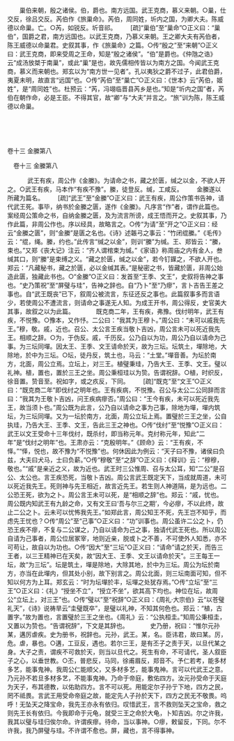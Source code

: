<!-- { "loadSidebar": true } -->
　　巢伯来朝，殷之诸侯。伯，爵也。南方远国。武王克商，慕义来朝。○巢，仕交反，徐吕交反。芮伯作《旅巢命》。芮伯，周同姓，圻内之国，为卿大夫。陈威德以命巢。亡。○芮，如锐反。圻音祁。 
　　[疏]“巢伯”至“巢命”○正义曰：“巢伯”，国爵之君，南方远国也。以武王克商，乃慕义来朝。王之卿大夫有芮伯者，陈王威德以命巢君。史叙其事，作《旅巢命》之篇。○传“殷之”至“来朝”○正义曰：武王克商，即来受周之王命，知是“殷之诸侯”。“伯”是爵也。《仲虺之诰》云“成汤放桀于南巢”，或此“巢”是也，故先儒相传皆以为南方之国。今闻武王克商，慕义而来朝也。郑玄以为“南方世一见者”。孔以夷狄之爵不过子，此君伯爵，夷夏未明，故直言“远国”也。○传“芮伯”至“巢亡”○正义曰：《世本》云“芮伯，姬姓”，是“周同姓”也。杜预云：“芮，冯翊临晋县芮乡是也。”知是“圻内之国”者，芮伯在朝作命，必是王臣。不得其官，故“卿”与“大夫”并言之。“旅”训为陈，陈王威德以命巢。 

　
  



 
　 




卷十三 金縢第八 

　卷十三 金縢第八 　 


　
　　武王有疾，周公作《金縢》。为请命之书，藏之於匮，缄之以金，不欲人开之。○武王有疾，马本作“有疾不豫”。縢，徒登反。缄，工咸反。 
　　金縢遂以所藏为篇名。 
　　[疏]“武王”至“金縢”○正义曰：武王有疾，周公作策书告神，请代武王死。事毕，纳书於金縢之匮，遂作《金縢》。凡序言“作”者，谓作此篇也。案经周公策命之书，自纳金縢之匮，及为流言所谤，成王悟而开之。史叙其事，乃作此篇，非周公作也。序以经具，故略言之。○传“为请”至“开之”○正义曰：经云“金縢之匮”，则“金縢”是匮之名也。《诗》述韔弓之事云：“竹闭绲縢。”《毛传》云：“绲，绳。縢，约也。”此传言“缄之以金”，则训“縢”为缄。王、郑皆云：“縢，束也。”又郑《丧大记》注云：“齐人谓棺束为缄。”《家语》称周庙之内有金人，叁缄其口，则“縢”是束缚之义。“藏之於匮，缄之以金”，若今钉鐷之，不欲人开也。郑云：“凡藏秘书，藏之於匮，必以金缄其表。”是秘密之书，皆藏於匮，非周公始造此匮，独藏此书也。○“金縢”○正义曰：发首至“王季、文王”，史叙将告神之事也。“史乃策祝”至“屏璧与珪”，告神之辞也。自“乃卜”至“乃瘳”，言卜吉告王差之事也。自“武王既丧”已下，叙周公被流言，东征还反之事也。此篇叙事多而言语少，若使周公不遭流言，则请命之事遂无人知。为成王开书，周公得反，史官美大其事，故叙之以为此篇。
　
　　既克商二年，王有疾，弗豫。伐纣明年，武王有疾，不悦豫。○豫本，又作忬。二公曰：“我其为王穆卜。”周公曰：“未可以戚我先王。”穆，敬。戚，近也。召公、太公言王疾当敬卜吉凶，周公言未可以死近我先王。相顺之辞。○为，于伪反。戚，千历反。公乃自以为功，周公乃自以请命为己事。为三坛同墠。因太王、王季、文王请命於天，故为三坛。坛筑土，墠除地，大除地，於中为三坛。○坛，徒丹反，筑土也，马云：“土堂。”墠音善。为坛於南方，北面，周公立焉。立坛上，对三王。植璧秉珪，乃告大王、王季、文王。璧以礼神。植，置也，置於三王之坐。周公秉桓珪以为贽。告谓祝辞。○植，时织反，徐音置。贽音至。祝如字，或之疚反，下同。 
　　[疏]“既克”至“文王”○正义曰：“既克商二年”即伐纣之明年也。王有疾病，不悦豫。召公与太公二公同辞而言曰：“我其为王敬卜吉凶，问王疾病瘳否。”周公曰：“王今有疾，未可以死近我先王，故当须卜也。”周公既为此言，公乃自以请命之事为己事，除地为墠，墠内筑坛，为三坛同墠。又为一坛於南方，北面，周公立坛上焉。置璧於三王之坐，公自执珪，乃告大王、王季、文王，告此三王之神也。○传“伐纣”至“悦豫”○正义曰：武王以文王受命十三年伐纣，既杀纣，即当称元年。克纣称元年，知此“二年”是“伐纣之明年”也。王肃亦云：“克殷明年。”《顾命》云：“王有疾，不怿。”“怿，悦也，故不豫为“不悦豫”也。何休因此为例云：“天子曰不豫，诸侯曰负兹，大夫曰犬马，士曰负薪。”○传“穆敬”至“之辞”○正义曰：《释训》云：“穆穆，敬也。”“戚”是亲近之义，故为近也。武王时三公惟周、召与太公耳，知“二公”是召公、太公也。言王疾恐死，当敬卜吉凶。周公言武王既定天下，当成就周道，未可以死近我先王。死则神与先王相近，故言近先王。若生则人神道隔，是为远也。二公恐王死，欲为之卜。周公言王未可以死，是“相顺之辞”也。郑云：“戚，忧也。周公既内知武王有九龄之命，又有文王曰‘吾与尔三之期’，今必瘳，不以此终，故止二公之卜。云未可以忧怖我先王。”如郑此言，周公知王不死，先王岂不知乎，而虑先王忧也？○传“周公”至“己事”○正义曰：“功”训事也。周公虽许二公之卜，仍恐王疾不瘳，不复与二公谋之，乃自以请命为己之事，独请代武王死也。所以周公自请为己事者，周公位居冢宰，地则近亲，脱或卜之不善，不可使外人知悉，亦不可苟让，故自以为功也。○传“因大”至“三坛”○正义曰：“请命”请之於天，而告三王者，以三王精神已在天矣，故“因大王、王季、文王以请命於天”。三王每王一坛，故“为三坛”。坛是筑土，墠是除地，大除其地，於中为三坛。周公为坛於南方，亦当在此墠内，但其处小别，故下别言之。周公北面，则三坛南面可知，但不知以何方为上耳。郑玄云：“时为坛墠於丰，坛墠之处犹存焉。”○传“立坛”至“三王”○正义曰：《礼》“授坐不立”，“授立不坐”，欲其高下均也。神位在坛，故周公“立坛上，对三王”也。○传“璧以”至“祝辞”○正义曰：《周礼·大宗伯》云“以苍璧礼天”，《诗》说祷旱云“圭璧既卒”，是璧以礼神，不知其何色也。郑云：“植，古置字。”故为置也，言置璧於三王之坐也。《周礼》云：“公执桓圭。”知周公秉桓圭，又置以为贽也。“告谓祝辞”，下文是其辞也。
　
　　史乃册，祝曰：“惟尔元孙某，遘厉虐疾。史为册书，祝辞也。元孙，武王。某，名。臣讳君，故曰某。厉，危。虐，暴也。○遘，工豆反，遇也。若尔三王，是有丕子之责于天，以旦代某之身。大子之责，谓疾不可救於天，则当以旦代之。死生有命，不可请代，圣人叙臣子之心，以垂世教。○丕，普悲反，马同，徐甫眉反，郑音不。予仁若考，能多材多艺，能事鬼神。我周公仁能顺父，又多材多艺，能事鬼神。言可以代武王之意。乃元孙不若旦多材多艺，不能事鬼神。乃命于帝庭，敷佑四方。汝元孙受命于天庭为天子，布其德教，以佑助四方。言不可以死。用能定尔子孙亍下地，四方之民，罔不祗畏。言武王用受命帝庭之故，能定先人子孙於天下，四方之民无不敬畏。呜呼！无坠天之降宝命，我先王亦永有依归。叹惜武王，言不救则坠天之宝命，救之则先王长有依归。今我即命于元龟，就受三王之命於大龟，卜知吉凶。尔之许我，我其以璧与珪归俟尔命。许谓疾瘳。待命，当以事神。○瘳，敕留反，下同。尔不许我，我乃屏璧与珪。不许谓不愈也。屏，藏也，言不得事神。 
